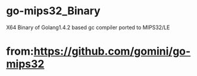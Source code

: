 # go-mips32_Binary
X64 Binary of Golang1.4.2 based gc compiler ported to MIPS32/LE
# from:https://github.com/gomini/go-mips32
